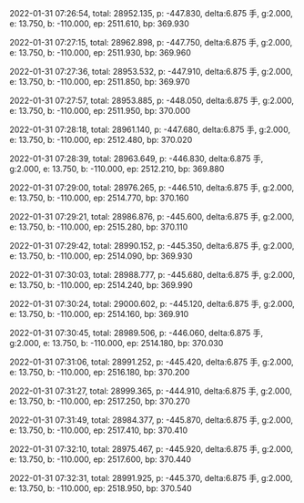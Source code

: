 2022-01-31 07:26:54, total: 28952.135, p: -447.830, delta:6.875 手, g:2.000, e: 13.750, b: -110.000, ep: 2511.610, bp: 369.930

2022-01-31 07:27:15, total: 28962.898, p: -447.750, delta:6.875 手, g:2.000, e: 13.750, b: -110.000, ep: 2511.930, bp: 369.960

2022-01-31 07:27:36, total: 28953.532, p: -447.910, delta:6.875 手, g:2.000, e: 13.750, b: -110.000, ep: 2511.850, bp: 369.970

2022-01-31 07:27:57, total: 28953.885, p: -448.050, delta:6.875 手, g:2.000, e: 13.750, b: -110.000, ep: 2511.950, bp: 370.000

2022-01-31 07:28:18, total: 28961.140, p: -447.680, delta:6.875 手, g:2.000, e: 13.750, b: -110.000, ep: 2512.480, bp: 370.020

2022-01-31 07:28:39, total: 28963.649, p: -446.830, delta:6.875 手, g:2.000, e: 13.750, b: -110.000, ep: 2512.210, bp: 369.880

2022-01-31 07:29:00, total: 28976.265, p: -446.510, delta:6.875 手, g:2.000, e: 13.750, b: -110.000, ep: 2514.770, bp: 370.160

2022-01-31 07:29:21, total: 28986.876, p: -445.600, delta:6.875 手, g:2.000, e: 13.750, b: -110.000, ep: 2515.280, bp: 370.110

2022-01-31 07:29:42, total: 28990.152, p: -445.350, delta:6.875 手, g:2.000, e: 13.750, b: -110.000, ep: 2514.090, bp: 369.930

2022-01-31 07:30:03, total: 28988.777, p: -445.680, delta:6.875 手, g:2.000, e: 13.750, b: -110.000, ep: 2514.240, bp: 369.990

2022-01-31 07:30:24, total: 29000.602, p: -445.120, delta:6.875 手, g:2.000, e: 13.750, b: -110.000, ep: 2514.160, bp: 369.910

2022-01-31 07:30:45, total: 28989.506, p: -446.060, delta:6.875 手, g:2.000, e: 13.750, b: -110.000, ep: 2514.180, bp: 370.030

2022-01-31 07:31:06, total: 28991.252, p: -445.420, delta:6.875 手, g:2.000, e: 13.750, b: -110.000, ep: 2516.180, bp: 370.200

2022-01-31 07:31:27, total: 28999.365, p: -444.910, delta:6.875 手, g:2.000, e: 13.750, b: -110.000, ep: 2517.250, bp: 370.270

2022-01-31 07:31:49, total: 28984.377, p: -445.870, delta:6.875 手, g:2.000, e: 13.750, b: -110.000, ep: 2517.410, bp: 370.410

2022-01-31 07:32:10, total: 28975.467, p: -445.920, delta:6.875 手, g:2.000, e: 13.750, b: -110.000, ep: 2517.600, bp: 370.440

2022-01-31 07:32:31, total: 28991.925, p: -445.370, delta:6.875 手, g:2.000, e: 13.750, b: -110.000, ep: 2518.950, bp: 370.540